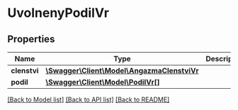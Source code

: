 # UvolnenyPodilVr

## Properties
Name | Type | Description | Notes
------------ | ------------- | ------------- | -------------
**clenstvi** | [**\Swagger\Client\Model\AngazmaClenstviVr**](AngazmaClenstviVr.md) |  | [optional] 
**podil** | [**\Swagger\Client\Model\PodilVr[]**](PodilVr.md) |  | [optional] 

[[Back to Model list]](../../README.md#documentation-for-models) [[Back to API list]](../../README.md#documentation-for-api-endpoints) [[Back to README]](../../README.md)

